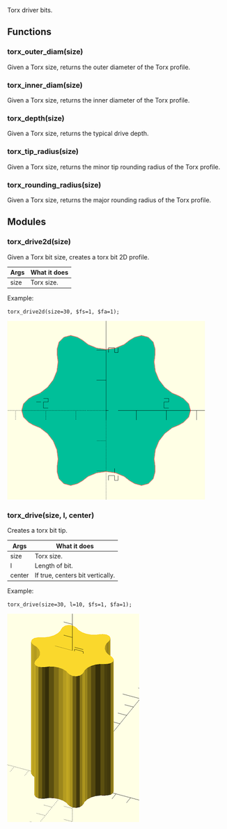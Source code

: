 Torx driver bits.

## Functions

### torx\_outer\_diam(size)
Given a Torx size, returns the outer diameter of the Torx profile.


### torx\_inner\_diam(size)
Given a Torx size, returns the inner diameter of the Torx profile.


### torx\_depth(size)
Given a Torx size, returns the typical drive depth.


### torx\_tip\_radius(size)
Given a Torx size, returns the minor tip rounding radius of the Torx profile.


### torx\_rounding\_radius(size)
Given a Torx size, returns the major rounding radius of the Torx profile.

## Modules

### torx\_drive2d(size)
Given a Torx bit size, creates a torx bit 2D profile.

| Args | What it does |
| ---- | ------------ |
| size | Torx size.   |

Example:

    torx_drive2d(size=30, $fs=1, $fa=1);

![torx\_drive2d()](images/torx_drive/torx_drive2d.png)


### torx\_drive(size, l, center)

Creates a torx bit tip.

Args   | What it does
------ | ----------------------
size   | Torx size.
l      | Length of bit.
center | If true, centers bit vertically.

Example:

    torx_drive(size=30, l=10, $fs=1, $fa=1);

![torx\_drive()](images/torx_drive/torx_drive.png)



